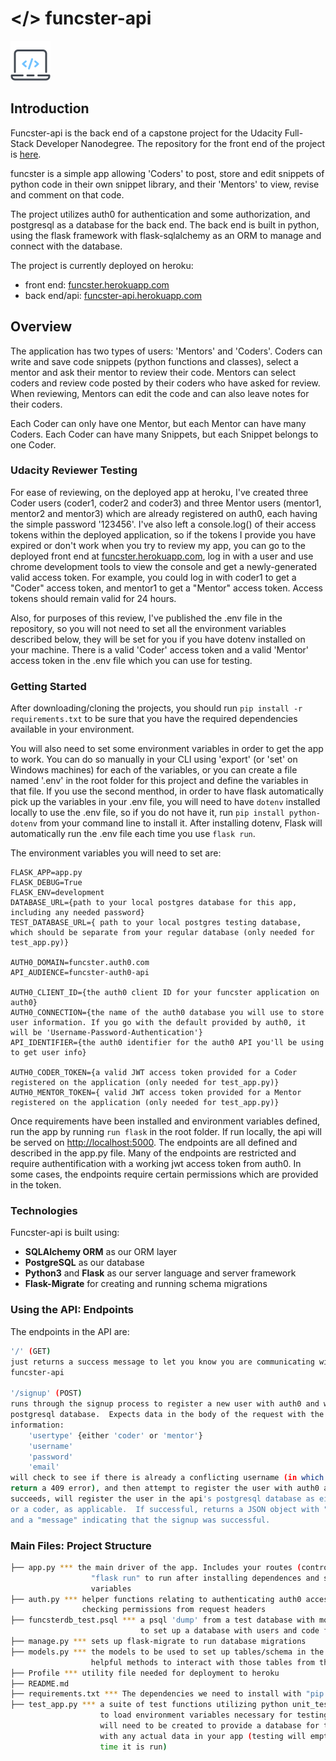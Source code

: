 # </> funcster-api

![funcster logo](logo.png)

## Introduction

Funcster-api is the back end of a capstone project for the Udacity Full-Stack Developer Nanodegree. The repository for the front end of the project is [here](https://github.com/kenmaready/funcster).

funcster is a simple app allowing 'Coders' to post, store and edit snippets of python code in their own snippet library, and their 'Mentors' to view, revise and comment on that code.

The project utilizes auth0 for authentication and some authorization, and postgresql as a database for the back end. The back end is built in python, using the flask framework with flask-sqlalchemy as an ORM to manage and connect with the database.

The project is currently deployed on heroku:

-   front end: [funcster.herokuapp.com](https://funcster.herokuapp.com/)
-   back end/api: [funcster-api.herokuapp.com](https://funcster-api.herokuapp.com/)

## Overview

The application has two types of users: 'Mentors' and 'Coders'. Coders can write and save code snippets (python functions and classes), select a mentor and ask their mentor to review their code. Mentors can select coders and review code posted by their coders who have asked for review. When reviewing, Mentors can edit the code and can also leave notes for their coders.

Each Coder can only have one Mentor, but each Mentor can have many Coders. Each Coder can have many Snippets, but each Snippet belongs to one Coder.

### Udacity Reviewer Testing

For ease of reviewing, on the deployed app at heroku, I've created three Coder users (coder1, coder2 and coder3) and three Mentor users (mentor1, mentor2 and mentor3) which are already registered on auth0, each having the simple password '123456'. I've also left a console.log() of their access tokens within the deployed application, so if the tokens I provide you have expired or don't work when you try to review my app, you can go to the deployed front end at [funcster.herokuapp.com](https://funcster.herokuapp.com/), log in with a user and use chrome development tools to view the console and get a newly-generated valid access token. For example, you could log in with coder1 to get a "Coder" access token, and mentor1 to get a "Mentor" access token. Access tokens should remain valid for 24 hours.

Also, for purposes of this review, I've published the .env file in the repository, so you will not need to set all the environment variables described below, they will be set for you if you have dotenv installed on your machine. There is a valid 'Coder' access token and a valid 'Mentor' access token in the .env file which you can use for testing.

### Getting Started

After downloading/cloning the projects, you should run `pip install -r requirements.txt` to be sure that you have the required dependencies available in your environment.

You will also need to set some environment variables in order to get the app to work. You can do so manually in your CLI using 'export' (or 'set' on Windows machines) for each of the variables, or you can create a file named '.env' in the root folder for this project and define the variables in that file. If you use the second menthod, in order to have flask automatically pick up the variables in your .env file, you will need to have `dotenv` installed locally to use the .env file, so if you do not have it, run `pip install python-dotenv` from your command line to install it. After installing dotenv, Flask will automatically run the .env file each time you use `flask run`.

The environment variables you will need to set are:

```
FLASK_APP=app.py
FLASK_DEBUG=True
FLASK_ENV=development
DATABASE_URL={path to your local postgres database for this app, including any needed password}
TEST_DATABASE_URL={ path to your local postgres testing database, which should be separate from your regular database (only needed for test_app.py)}

AUTH0_DOMAIN=funcster.auth0.com
API_AUDIENCE=funcster-auth0-api

AUTH0_CLIENT_ID={the auth0 client ID for your funcster application on auth0}
AUTH0_CONNECTION={the name of the auth0 database you will use to store user information. If you go with the default provided by auth0, it will be 'Username-Password-Authentication'}
API_IDENTIFIER={the auth0 identifier for the auth0 API you'll be using to get user info}

AUTH0_CODER_TOKEN={a valid JWT access token provided for a Coder registered on the application (only needed for test_app.py)}
AUTH0_MENTOR_TOKEN={ valid JWT access token provided for a Mentor registered on the application (only needed for test_app.py)}
```

Once requirements have been installed and environment variables defined, run the app by running `run flask` in the root folder. If run locally, the api will be served on [http://localhost:5000](http://localhost:5000). The endpoints are all defined and described in the app.py file. Many of the endpoints are restricted and require authentification with a working jwt access token from auth0. In some cases, the endpoints require certain permissions which are provided in the token.

### Technologies

Funcster-api is built using:

-   **SQLAlchemy ORM** as our ORM layer
-   **PostgreSQL** as our database
-   **Python3** and **Flask** as our server language and server framework
-   **Flask-Migrate** for creating and running schema migrations

### Using the API: Endpoints

The endpoints in the API are:

```sh
'/' (GET)
just returns a success message to let you know you are communicating with the
funcster-api

'/signup' (POST)
runs through the signup process to register a new user with auth0 and with the
postgresql database.  Expects data in the body of the request with the following
information:
    'usertype' {either 'coder' or 'mentor'}
    'username'
    'password'
    'email'
will check to see if there is already a conflicting username (in which case it will
return a 409 error), and then attempt to register the user with auth0 and if that
succeeds, will register the user in the api's postgresql database as either a mentor
or a coder, as applicable.  If successful, returns a JSON object with "success": True
and a "message" indicating that the signup was successful.

```

### Main Files: Project Structure

```sh
├── app.py *** the main driver of the app. Includes your routes (controllers).
                  "flask run" to run after installing dependences and setting environment
                  variables
├── auth.py *** helper functions relating to authenticating auth0 access tokens, and
                checking permissions from request headers
├── funcsterdb_test.psql *** a psql 'dump' from a test database with mock data; can be used
                             to set up a database with users and code for testing purposes
├── manage.py *** sets up flask-migrate to run database migrations
├── models.py *** the models to be used to set up tables/schema in the database, along with some
                  helpful methods to interact with those tables from the application
├── Profile *** utility file needed for deployment to heroku
├── README.md
├── requirements.txt *** The dependencies we need to install with "pip install -r requirements.txt"
├── test_app.py *** a suite of test functions utilizing python unit_test; this also utilizes dotenv
                    to load environment variables necessary for testing. A postgresql testing database
                    will need to be created to provide a database for testing that will not interfere
                    with any actual data in your app (testing will empty and recreate the database each
                    time it is run)
```
